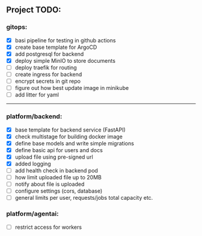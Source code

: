 ## Project TODO:


### gitops:
- [x] basi pipeline for testing in github actions
- [x] create base template for ArgoCD
- [x] add postgresql for backend
- [x] deploy simple MinIO to store documents
- [ ] deploy traefik for routing
- [ ] create ingress for backend
- [ ] encrypt secrets in git repo
- [ ] figure out how best update image in minikube
- [ ] add litter for yaml
---
### platform/backend:
- [x] base template for backend service (FastAPI)
- [x] check multistage for building docker image
- [x] define base models and write simple migrations
- [x] define basic api for users and docs
- [x] upload file using pre-signed url
- [x] added logging
- [ ] add health check in backend pod
- [ ] how limit uploaded file up to 20MB
- [ ] notify about file is uploaded
- [ ] configure settings (cors, database)
- [ ] general limits per user, requests/jobs total capacity etc.

### platform/agentai:
- [ ] restrict access for workers
